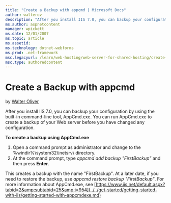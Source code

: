```yaml
---
title: "Create a Backup with appcmd | Microsoft Docs"
author: walterov
description: "After you install IIS 7.0, you can backup your configuration by using the built-in command-line tool, AppCmd.exe. You can run AppCmd.exe to create a backup o..."
ms.author: aspnetcontent
manager: wpickett
ms.date: 12/01/2007
ms.topic: article
ms.assetid: 
ms.technology: dotnet-webforms
ms.prod: .net-framework
msc.legacyurl: /learn/web-hosting/web-server-for-shared-hosting/create-a-backup-with-appcmd
msc.type: authoredcontent
---
```

Create a Backup with appcmd
====================
by [Walter Oliver](https://github.com/walterov)

After you install IIS 7.0, you can backup your configuration by using the built-in command-line tool, AppCmd.exe. You can run AppCmd.exe to create a backup of your Web server before you have changed any configuration.

**To create a backup using AppCmd.exe**

1. Open a command prompt as administrator and change to the %windir%\system32\inetsrv\ directory.
2. At the command prompt, type *appcmd add backup "FirstBackup"* and then press **Enter**.

This creates a backup with the name "FirstBackup". At a later date, if you need to restore the backup, use *appcmd restore backup "FirstBackup"*. For more information about AppCmd.exe, see [https://www.iis.net/default.aspx?tabid=2&amp;subtabid=25&amp;i=954](../../get-started/getting-started-with-iis/getting-started-with-appcmdexe.md)